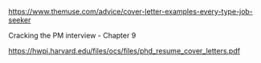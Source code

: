 https://www.themuse.com/advice/cover-letter-examples-every-type-job-seeker

Cracking the PM interview - Chapter 9

https://hwpi.harvard.edu/files/ocs/files/phd_resume_cover_letters.pdf
